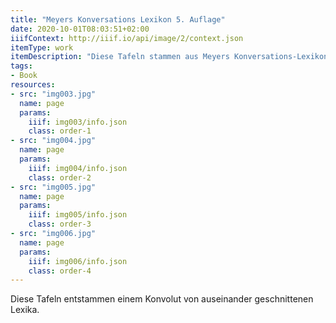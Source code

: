 ```yaml
---
title: "Meyers Konversations Lexikon 5. Auflage"
date: 2020-10-01T08:03:51+02:00
iiifContext: http://iiif.io/api/image/2/context.json
itemType: work
itemDescription: "Diese Tafeln stammen aus Meyers Konversations-Lexikon, [5. Auflage](https://de.wikipedia.org/wiki/Meyers_Konversations-Lexikon#5._Auflage_(1893%E2%80%931897/1901)) erschienen 1893 - 1901 im Bibliographischen Institut, Leipzig."
tags:
- Book
resources:
- src: "img003.jpg"
  name: page
  params:
    iiif: img003/info.json
    class: order-1
- src: "img004.jpg"
  name: page
  params:
    iiif: img004/info.json
    class: order-2
- src: "img005.jpg"
  name: page
  params:
    iiif: img005/info.json
    class: order-3
- src: "img006.jpg"
  name: page
  params:
    iiif: img006/info.json
    class: order-4
---
```

Diese Tafeln entstammen einem Konvolut von auseinander geschnittenen Lexika.

<!--more-->
